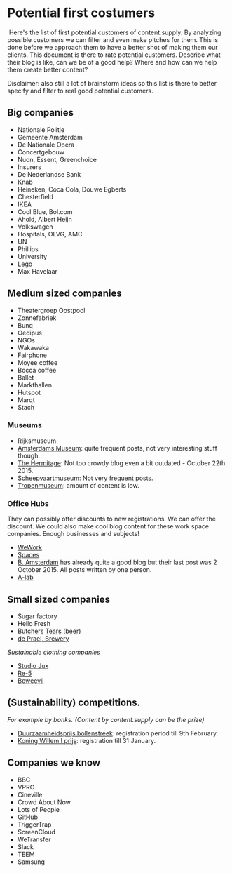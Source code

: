 # Potential first costumers
​
Here's the list of first potential customers of content.supply. By analyzing possible customers we can filter and even make pitches for them. This is done before we approach them to have a better shot of making them our clients. This document is there to rate potential customers. Describe what their blog is like, can we be of a good help? Where and how can we help them create better content? 

Disclaimer: also still a lot of brainstorm ideas so this list is there to better specify and filter to real good potential customers.

## Big companies

* Nationale Politie
* Gemeente Amsterdam
* De Nationale Opera
* Concertgebouw
* Nuon, Essent, Greenchoice
* Insurers
* De Nederlandse Bank
* Knab
* Heineken, Coca Cola, Douwe Egberts
* Chesterfield
* IKEA
* Cool Blue, Bol.com
* Ahold, Albert Heijn
* Volkswagen
* Hospitals, OLVG, AMC
* UN
* Phillips
* University
* Lego
* Max Havelaar

## Medium sized companies

* Theatergroep Oostpool
* Zonnefabriek
* Bunq
* Oedipus
* NGOs
* Wakawaka
* Fairphone
* Moyee coffee
* Bocca coffee
* Ballet
* Markthallen
* Hutspot
* Marqt
* Stach

### Museums

* Rijksmuseum
* [Amsterdams Museum](https://www.amsterdammuseum.nl/nieuws): quite frequent posts, not very interesting stuff though.
* [The Hermitage](http://thehermitage.com/blog/): Not too crowdy blog even a bit outdated - October 22th 2015.
* [Scheepvaartmuseum](https://www.hetscheepvaartmuseum.nl/ontdek/nieuws): Not very frequent posts.
* [Tropenmuseum](http://tropenmuseum.nl/): amount of content is low.  

### Office Hubs

They can possibly offer discounts to new registrations. We can offer the discount. We could also make cool blog content for these work space companies. Enough businesses and subjects!

* [WeWork](https://www.wework.com/)
* [Spaces](http://www.spacesworks.com/products-services/memberships/)
* [B. Amsterdam](http://www.b.amsterdam/blog/) has already quite a good blog but their last post was 2 October 2015. All posts written by one person.
* [A-lab](http://www.a-lab.nl/)

## Small sized companies

* Sugar factory
* Hello Fresh
* [Butchers Tears (beer)](http://butchers-tears.com/)
* [de Prael, Brewery](http://deprael.nl/)

*Sustainable clothing companies*

* [Studio Jux](http://www.studiojux.com/)
* [Re-5](http://www.re-5.nl/)
* [Boweevil](http://www.boweevil.nl/nl/)


## (Sustainability) competitions.

*For example by banks. (Content by content.supply can be the prize)*

* [Duurzaamheidsprijs bollenstreek](http://www.duurzaamheidsprijsbollenstreek.nl/): registration period till 9th February.
* [Koning Willem I prijs](http://www.kw1prijs.nl/aanmelden-2): registration till 31 January.  

## Companies we know​

* BBC
* VPRO
* Cineville
* Crowd About Now
* Lots of People
* GitHub
* TriggerTrap
* ScreenCloud
* WeTransfer
* Slack
* TEEM
* Samsung

